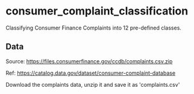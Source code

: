 # consumer_complaint_classification
Classifying Consumer Finance Complaints into 12 pre-defined classes.

## Data 
Source: https://files.consumerfinance.gov/ccdb/complaints.csv.zip

Ref: https://catalog.data.gov/dataset/consumer-complaint-database

Download the complaints data, unzip it and save it as 'complaints.csv'
